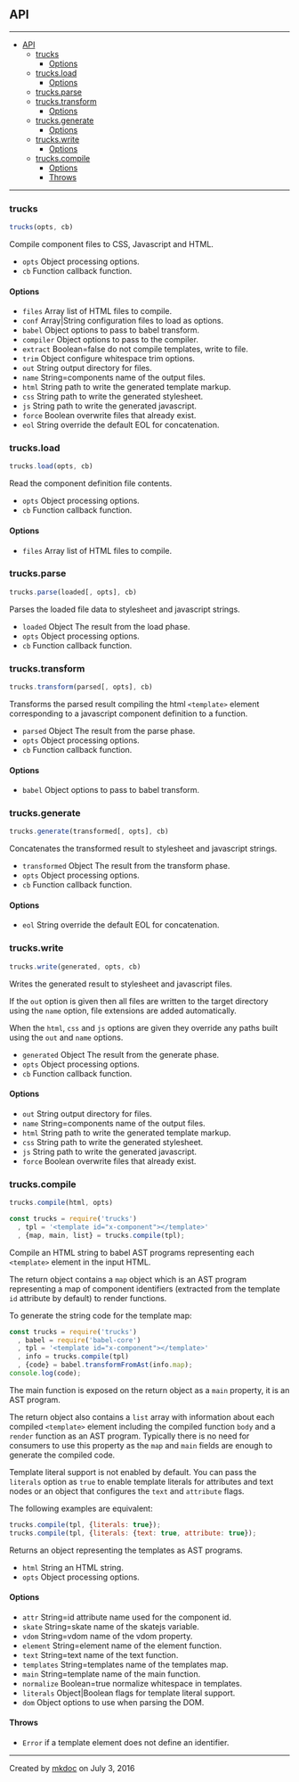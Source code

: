 ## API

---

- [API](#api)
  - [trucks](#trucks)
    - [Options](#options)
  - [trucks.load](#trucksload)
    - [Options](#options-1)
  - [trucks.parse](#trucksparse)
  - [trucks.transform](#truckstransform)
    - [Options](#options-2)
  - [trucks.generate](#trucksgenerate)
    - [Options](#options-3)
  - [trucks.write](#truckswrite)
    - [Options](#options-4)
  - [trucks.compile](#truckscompile)
    - [Options](#options-5)
    - [Throws](#throws)

---

### trucks

```javascript
trucks(opts, cb)
```

Compile component files to CSS, Javascript and HTML.

* `opts` Object processing options.
* `cb` Function callback function.

#### Options

* `files` Array list of HTML files to compile.
* `conf` Array|String configuration files to load as options.
* `babel` Object options to pass to babel transform.
* `compiler` Object options to pass to the compiler.
* `extract` Boolean=false do not compile templates, write to file.
* `trim` Object configure whitespace trim options.
* `out` String output directory for files.
* `name` String=components name of the output files.
* `html` String path to write the generated template markup.
* `css` String path to write the generated stylesheet.
* `js` String path to write the generated javascript.
* `force` Boolean overwrite files that already exist.
* `eol` String override the default EOL for concatenation.

### trucks.load

```javascript
trucks.load(opts, cb)
```

Read the component definition file contents.

* `opts` Object processing options.
* `cb` Function callback function.

#### Options

* `files` Array list of HTML files to compile.

### trucks.parse

```javascript
trucks.parse(loaded[, opts], cb)
```

Parses the loaded file data to stylesheet and javascript strings.

* `loaded` Object The result from the load phase.
* `opts` Object processing options.
* `cb` Function callback function.

### trucks.transform

```javascript
trucks.transform(parsed[, opts], cb)
```

Transforms the parsed result compiling the html `<template>` element
corresponding to a javascript component definition to a function.

* `parsed` Object The result from the parse phase.
* `opts` Object processing options.
* `cb` Function callback function.

#### Options

* `babel` Object options to pass to babel transform.

### trucks.generate

```javascript
trucks.generate(transformed[, opts], cb)
```

Concatenates the transformed result to stylesheet and javascript strings.

* `transformed` Object The result from the transform phase.
* `opts` Object processing options.
* `cb` Function callback function.

#### Options

* `eol` String override the default EOL for concatenation.

### trucks.write

```javascript
trucks.write(generated, opts, cb)
```

Writes the generated result to stylesheet and javascript files.

If the `out` option is given then all files are written to the target
directory using the `name` option, file extensions are added automatically.

When the `html`, `css` and `js` options are given they override any paths
built using the `out` and `name` options.

* `generated` Object The result from the generate phase.
* `opts` Object processing options.
* `cb` Function callback function.

#### Options

* `out` String output directory for files.
* `name` String=components name of the output files.
* `html` String path to write the generated template markup.
* `css` String path to write the generated stylesheet.
* `js` String path to write the generated javascript.
* `force` Boolean overwrite files that already exist.

### trucks.compile

```javascript
trucks.compile(html, opts)
```

```javascript
const trucks = require('trucks')
  , tpl = '<template id="x-component"></template>'
  , {map, main, list} = trucks.compile(tpl);
```

Compile an HTML string to babel AST programs representing each `<template>`
element in the input HTML.

The return object contains a `map` object which is an AST program
representing a map of component identifiers (extracted from the template
`id` attribute by default) to render functions.

To generate the string code for the template map:

```javascript
const trucks = require('trucks')
  , babel = require('babel-core')
  , tpl = '<template id="x-component"></template>'
  , info = trucks.compile(tpl)
  , {code} = babel.transformFromAst(info.map);
console.log(code);
```

The main function is exposed on the return object as a `main` property, it
is an AST program.

The return object also contains a `list` array with information about each
compiled `<template>` element including the compiled function `body` and
a `render` function as an AST program. Typically there is no need for
consumers to use this property as the `map` and `main` fields are enough
to generate the compiled code.

Template literal support is not enabled by default. You can pass the
`literals` option as `true` to enable template literals for attributes and
text nodes or an object that configures the `text` and `attribute` flags.

The following examples are equivalent:

```javascript
trucks.compile(tpl, {literals: true});
trucks.compile(tpl, {literals: {text: true, attribute: true});
```

Returns an object representing the templates as AST programs.

* `html` String an HTML string.
* `opts` Object processing options.

#### Options

* `attr` String=id attribute name used for the component id.
* `skate` String=skate name of the skatejs variable.
* `vdom` String=vdom name of the vdom property.
* `element` String=element name of the element function.
* `text` String=text name of the text function.
* `templates` String=templates name of the templates map.
* `main` String=template name of the main function.
* `normalize` Boolean=true normalize whitespace in templates.
* `literals` Object|Boolean flags for template literal support.
* `dom` Object options to use when parsing the DOM.

#### Throws

* `Error` if a template element does not define an identifier.

---

Created by [mkdoc](https://github.com/mkdoc/mkdoc) on July 3, 2016

